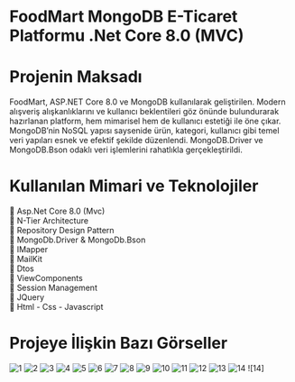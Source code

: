 # FoodMart MongoDB E-Ticaret Platformu .Net Core 8.0 (MVC)


# Projenin Maksadı
FoodMart, ASP.NET Core 8.0 ve MongoDB kullanılarak geliştirilen. Modern alışveriş alışkanlıklarını ve kullanıcı beklentileri göz önünde bulundurarak hazırlanan platform, hem mimarisel hem de kullanıcı estetiği ile öne çıkar. MongoDB’nin NoSQL yapısı saysenide ürün, kategori, kullanıcı gibi temel veri yapıları esnek ve efektif şekilde düzenlendi. MongoDB.Driver ve MongoDB.Bson odaklı veri işlemlerini rahatlıkla gerçekleştirildi.

# Kullanılan Mimari ve Teknolojiler
💎 Asp.Net Core 8.0 (Mvc) <br>
💎 N-Tier Architecture <br>
💎 Repository Design Pattern <br>
💎 MongoDb.Driver & MongoDb.Bson <br>
💎 IMapper <br>
💎 MailKit <br>
💎 Dtos <br>
💎 ViewComponents <br>
💎 Session Management <br>
💎 JQuery <br>
💎 Html - Css - Javascript <br>

# Projeye İlişkin Bazı Görseller

![1](https://github.com/hasan-bozkus/FoodMart/blob/master/FoodMart.WebUI/wwwroot/images/Ekran%20g%C3%B6r%C3%BCnt%C3%BCs%C3%BC%202025-07-11%20215057.png)
![2](https://github.com/hasan-bozkus/FoodMart/blob/master/FoodMart.WebUI/wwwroot/images/Ekran%20g%C3%B6r%C3%BCnt%C3%BCs%C3%BC%202025-07-11%20215110.png)
![3](https://github.com/hasan-bozkus/FoodMart/blob/master/FoodMart.WebUI/wwwroot/images/Ekran%20g%C3%B6r%C3%BCnt%C3%BCs%C3%BC%202025-07-11%20215130.png)
![4](https://github.com/hasan-bozkus/FoodMart/blob/master/FoodMart.WebUI/wwwroot/images/Ekran%20g%C3%B6r%C3%BCnt%C3%BCs%C3%BC%202025-07-11%20215202.png)
![5](https://github.com/hasan-bozkus/FoodMart/blob/master/FoodMart.WebUI/wwwroot/images/Ekran%20g%C3%B6r%C3%BCnt%C3%BCs%C3%BC%202025-07-11%20215215.png)
![6](https://github.com/hasan-bozkus/FoodMart/blob/master/FoodMart.WebUI/wwwroot/images/Ekran%20g%C3%B6r%C3%BCnt%C3%BCs%C3%BC%202025-07-11%20215231.png)
![7](https://github.com/hasan-bozkus/FoodMart/blob/master/FoodMart.WebUI/wwwroot/images/Ekran%20g%C3%B6r%C3%BCnt%C3%BCs%C3%BC%202025-07-11%20215246.png)
![8](https://github.com/hasan-bozkus/FoodMart/blob/master/FoodMart.WebUI/wwwroot/images/Ekran%20g%C3%B6r%C3%BCnt%C3%BCs%C3%BC%202025-07-12%20193338.png)
![9](https://github.com/hasan-bozkus/FoodMart/blob/master/FoodMart.WebUI/wwwroot/images/Ekran%20g%C3%B6r%C3%BCnt%C3%BCs%C3%BC%202025-07-12%20193350.png)
![10](https://github.com/hasan-bozkus/FoodMart/blob/master/FoodMart.WebUI/wwwroot/images/Ekran%20g%C3%B6r%C3%BCnt%C3%BCs%C3%BC%202025-07-12%20193427.png)
![11](https://github.com/hasan-bozkus/FoodMart/blob/master/FoodMart.WebUI/wwwroot/images/Ekran%20g%C3%B6r%C3%BCnt%C3%BCs%C3%BC%202025-07-12%20193441.png)
![12](https://github.com/hasan-bozkus/FoodMart/blob/master/FoodMart.WebUI/wwwroot/images/Ekran%20g%C3%B6r%C3%BCnt%C3%BCs%C3%BC%202025-07-12%20193458.png)
![13](https://github.com/hasan-bozkus/FoodMart/blob/master/FoodMart.WebUI/wwwroot/images/Ekran%20g%C3%B6r%C3%BCnt%C3%BCs%C3%BC%202025-07-12%20193513.png)
![14](https://github.com/hasan-bozkus/FoodMart/blob/master/FoodMart.WebUI/wwwroot/images/Ekran%20g%C3%B6r%C3%BCnt%C3%BCs%C3%BC%202025-07-12%20193533.png)
![14]
